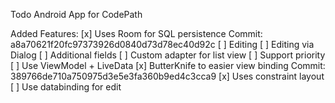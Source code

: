 Todo Android App for CodePath

Added Features:
[x] Uses Room for SQL persistence Commit: a8a70621f20fc97373926d0840d73d78ec40d92c
[ ] Editing
[ ] Editing via Dialog
[ ] Additional fields
[ ] Custom adapter for list view
[ ] Support priority
[ ] Use ViewModel + LiveData
[x] ButterKnife to easier view binding Commit: 389766de710a750975d3e5e3fa360b9ed4c3cca9
[x] Uses constraint layout
[ ] Use databinding for edit